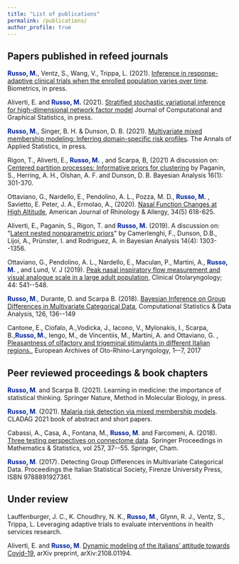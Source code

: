 ```yaml
---
title: "List of publications"
permalink: /publications/
author_profile: true
---
```

## Papers published in refeed journals

<span style="color:rgb(0,35,156)">**Russo, M.**</span>,  Ventz, S., Wang, V.,  Trippa, L. (2021).
[Inference in response-adaptive clinical trials when the enrolled population varies over time](https://onlinelibrary.wiley.com/doi/abs/10.1111/biom.13582). Biometrics, in press. 


Aliverti, E. and <span style="color:rgb(0,35,156)">**Russo, M.**</span> (2021). [Stratified stochastic variational inference for high-dimensional network factor model](10.1080/10618600.2021.1984929)
Journal of Computational and Graphical Statistics, in press.

 
<span style="color:rgb(0,35,156)">**Russo, M.**</span>, Singer, B. H. \& Dunson, D. B. (2021).
[Multivariate mixed membership modeling: Inferring domain-specific risk profiles](https://www.e-publications.org/ims/submission/AOAS/user/submissionFile/46882?confirm=c2962b80). The Annals of Applied Statistics, in press. 


Rigon, T., Aliverti, E., <span style = "color:rgb(0,35,156)">**Russo, M.** </span>, and Scarpa, B, (2021) A discussion on: [Centered partition processes: Informative priors for clustering](https://projecteuclid.org/journals/bayesian-analysis/volume-16/issue-1/Centered-Partition-Processes-Informative-Priors-for-Clustering-with-Discussion/10.1214/20-BA1197.full?tab=ArticleLinkCited) by Paganin, S., Herring, A. H., Olshan, A. F. and Dunson, D. B. Bayesian Analysis 16(1): 301-370. 


Ottaviano, G., Nardello, E., Pendolino, A. L., Pozza, M. D., <span style = "color:rgb(0,35,156)">**Russo, M.** </span>, Savietto, E.  Peter, J. A., Ermolao, A., (2020). [Nasal Function Changes at High Altitude](https://journals.sagepub.com/doi/10.1177/1945892420916393), American Journal of Rhinology & Allergy, 34(5) 618-625.  

Aliverti, E., Paganin, S., Rigon, T. and <span style="color:rgb(0,35,156)">**Russo, M.**</span> (2019). A discussion on: "[Latent nested nonparametric priors](https://projecteuclid.org/euclid.ba/1561601089)" by Camerlenghi, F., Dunson, D.B., Lijoi, A., Prünster, I. and Rodriguez, A. in Bayesian Analysis 14(4): 1303--1356.



Ottaviano, G., Pendolino, A. L., Nardello, E., Maculan, P., Martini, A., <span style = "color:rgb(0,35,156)">**Russo, M.** </span>, and Lund, V. J (2019). [Peak nasal inspiratory flow measurement and visual analogue scale in a large adult population](https://onlinelibrary.wiley.com/doi/abs/10.1111/coa.13329), Clinical Otolaryngology; 44: 541--548.

<span style="color:rgb(0,35,156)"> **Russo, M**.</span>, Durante, D. and Scarpa B. (2018). [Bayesian Inference on Group Differences in Multivariate Categorical Data](https://www.sciencedirect.com/science/article/pii/S0167947318300999), Computational Statistics & Data Analysis, 126, 136--149

Cantone, E., Ciofalo, A.,Vodicka, J., Iacono, V., Mylonakis, I., Scarpa, B.,<span style="color:rgb(0,35,156)">**Russo, M.**</span>, Iengo, M., de Vincentiis, M., Martini, A. and Ottaviano, G.
, [Pleasantness of olfactory and trigeminal stimulants in different Italian regions.](https://link.springer.com/article/10.1007/s00405-017-4722-5), European Archives of Oto-Rhino-Laryngology, 1–-7, 2017


##  Peer reviewed  proceedings & book chapters 
<span style="color:rgb(0,35,156)"> **Russo, M**.</span> and Scarpa B. (2021). Learning in medicine: the importance of statistical thinking.  Springer Nature,  Method in Molecular Biology, in press.

<span style="color:rgb(0,35,156)"> **Russo, M**.</span> (2021). [Malaria risk detection via mixed membership models](DOI:10.36253/978-88-5518-340-6). CLADAG 2021 book of abstract and short papers.


Cabassi, A., Casa, A., Fontana, M., <span style="color:rgb(0,35,156)"> **Russo, M**.</span>  and Farcomeni, A.
(2018).  [Three testing perspectives on connectome data](https://link.springer.com/chapter/10.1007/978-3-030-00039-4_3). Springer Proceedings in Mathematics \& Statistics, vol 257, 37--55. Springer, Cham.


<span style="color:rgb(0,35,156)"> **Russo, M**.</span> (2017). Detecting Group Differences in Multivariate Categorical Data. Proceedings the Italian Statistical Society, Firenze University Press, ISBN 9788891927361.



## Under review
Lauffenburger, J. C., K. Choudhry, N. K., <span style="color:rgb(0,35,156)"> **Russo, M**.</span>,  Glynn, R. J., Ventz, S., Trippa, L.  Leveraging adaptive trials to evaluate interventions in health services research.

Aliverti, E. and <span style="color:rgb(0,35,156)"> **Russo, M**.</span> [Dynamic modeling of the Italians’ attitude towards Covid-19](https://arxiv.org/pdf/2108.01194.pdf), arXiv preprint, arXiv:2108.01194. 







